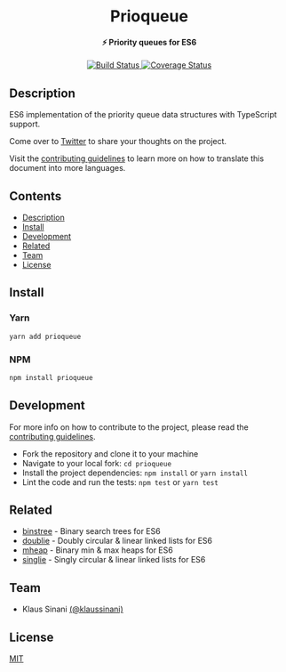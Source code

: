 <h1 align="center">
  Prioqueue
</h1>

<h4 align="center">
  ⚡ Priority queues for ES6
</h4>

<p align="center">
  <a href="https://travis-ci.com/klaussinani/prioqueue">
    <img alt="Build Status" src="https://travis-ci.com/klaussinani/prioqueue.svg?branch=master">
  </a>
  <a href='https://coveralls.io/github/klaussinani/prioqueue?branch=master'>
    <img alt="Coverage Status" src="https://coveralls.io/repos/github/klaussinani/prioqueue/badge.svg?branch=master">
  </a>
</p>

## Description

ES6 implementation of the priority queue data structures with TypeScript support.

Come over to [Twitter](https://twitter.com/klaussinani) to share your thoughts on the project.

Visit the [contributing guidelines](https://github.com/klaussinani/prioqueue/blob/master/contributing.md#translating-documentation) to learn more on how to translate this document into more languages.

## Contents

- [Description](#description)
- [Install](#install)
- [Development](#development)
- [Related](#related)
- [Team](#team)
- [License](#license)

## Install

### Yarn

```bash
yarn add prioqueue
```

### NPM

```bash
npm install prioqueue
```

## Development

For more info on how to contribute to the project, please read the [contributing guidelines](https://github.com/klaussinani/prioqueue/blob/master/contributing.md).

- Fork the repository and clone it to your machine
- Navigate to your local fork: `cd prioqueue`
- Install the project dependencies: `npm install` or `yarn install`
- Lint the code and run the tests: `npm test` or `yarn test`

## Related

- [binstree](https://github.com/klaussinani/binstree) - Binary search trees for ES6
- [doublie](https://github.com/klaussinani/doublie) - Doubly circular & linear linked lists for ES6
- [mheap](https://github.com/klaussinani/mheap) - Binary min & max heaps for ES6
- [singlie](https://github.com/klaussinani/singlie) - Singly circular & linear linked lists for ES6

## Team

- Klaus Sinani [(@klaussinani)](https://github.com/klaussinani)

## License

[MIT](https://github.com/klaussinani/prioqueue/blob/master/license.md)

